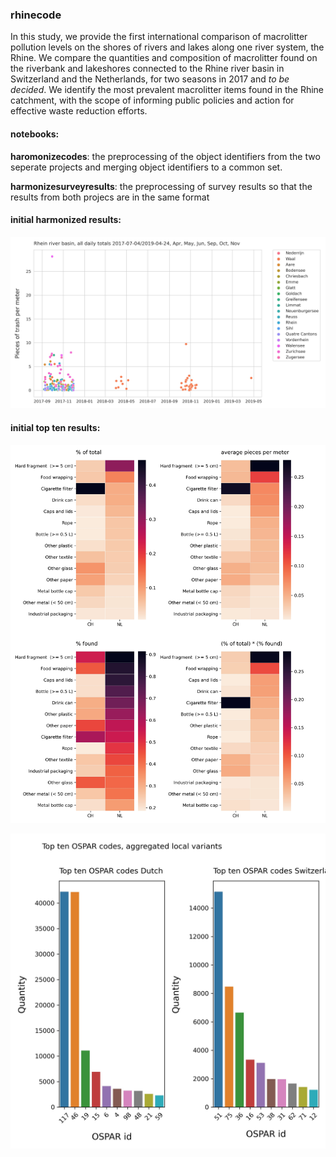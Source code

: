 ### rhinecode

In this study, we provide the first international comparison of macrolitter pollution levels on the shores of rivers and lakes along one river system, the Rhine. We compare the quantities and composition of macrolitter found on the riverbank and lakeshores connected to the Rhine river basin in Switzerland and the Netherlands, for two seasons in 2017 and _to be decided_.  We identify the most prevalent macrolitter items found in the Rhine catchment, with the scope of informing public policies and action for effective waste reduction efforts. 

#### notebooks:

**haromonizecodes**: the preprocessing of the object identifiers from the two seperate projects and merging object identifiers to a common set.

**harmonizesurveyresults**: the preprocessing of survey results so that the results from both projecs are in the same format

#### initial harmonized results:

![initial scatterplot](https://github.com/hammerdirt-analyst/rhinecode/blob/main/output/harmonized_results/initial_harmonized_results.jpg)

#### initial top ten results:
![combined top ten](https://github.com/hammerdirt-analyst/rhinecode/blob/main/output/setup_class_methods/combined_swiss_vs_dutch.jpg)



![initial top ten](https://github.com/hammerdirt-analyst/rhinecode/blob/main/output/harmonized_results/initial_topten_results_agg.jpg)
